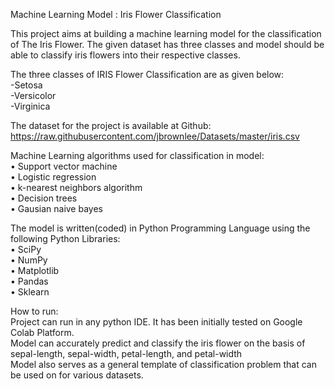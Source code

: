 Machine Learning Model : Iris Flower Classification  
  
This project aims at building a machine learning model for the classification of The Iris Flower. The given dataset has three classes and model should be able to classify iris flowers into their respective classes.  
  
The three classes of IRIS Flower Classification are as given below:  
-Setosa  
-Versicolor  
-Virginica    
  
The dataset for the project is available at Github: https://raw.githubusercontent.com/jbrownlee/Datasets/master/iris.csv  
  
Machine Learning algorithms used for classification in model:  
•	Support vector machine  
•	Logistic regression  
•	k-nearest neighbors algorithm  
•	Decision trees  
•	Gausian naive bayes    
  
The model is written(coded) in Python Programming Language using the following Python Libraries:  
•	SciPy  
•	NumPy  
•	Matplotlib  
•	Pandas  
•	Sklearn    
    
How to run:  
Project can run in any python IDE. It has been initially tested on Google Colab Platform.  
Model can accurately predict and classify the iris flower on the basis of sepal-length, sepal-width, petal-length, and petal-width  
Model also serves as a general template of classification problem that can be used on for various datasets.
